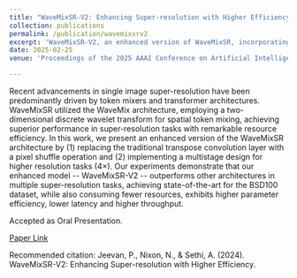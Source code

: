 ```yaml
---
title: "WaveMixSR-V2: Enhancing Super-resolution with Higher Efficiency"
collection: publications
permalink: /publication/wavemixsrv2
excerpt: 'WaveMixSR-V2, an enhanced version of WaveMixSR, incorporating pixel shuffle and a multistage design, achieving state-of-the-art super-resolution performance on the BSD100 dataset with improved resource efficiency, lower latency, and higher throughput.'
date: 2025-02-25
venue: 'Proceedings of the 2025 AAAI Conference on Artificial Intelligence (AAAI-25), Philadelphia, PA, USA'

---
```

Recent advancements in single image super-resolution have been predominantly driven by token mixers and transformer architectures. WaveMixSR utilized the WaveMix architecture, employing a two-dimensional discrete wavelet transform for spatial token mixing, achieving superior performance in super-resolution tasks with remarkable resource efficiency. In this work, we present an enhanced version of the WaveMixSR architecture by (1) replacing the traditional transpose convolution layer with a pixel shuffle operation and (2) implementing a multistage design for higher resolution tasks (4×). Our experiments demonstrate that our enhanced model -- WaveMixSR-V2 -- outperforms other architectures in multiple super-resolution tasks, achieving state-of-the-art for the BSD100 dataset, while also consuming fewer resources, exhibits higher parameter efficiency, lower latency and higher throughput. 

Accepted as Oral Presentation.

[Paper Link](https://arxiv.org/abs/2409.10582)

Recommended citation: Jeevan, P., Nixon, N., & Sethi, A. (2024). WaveMixSR-V2: Enhancing Super-resolution with Higher Efficiency.